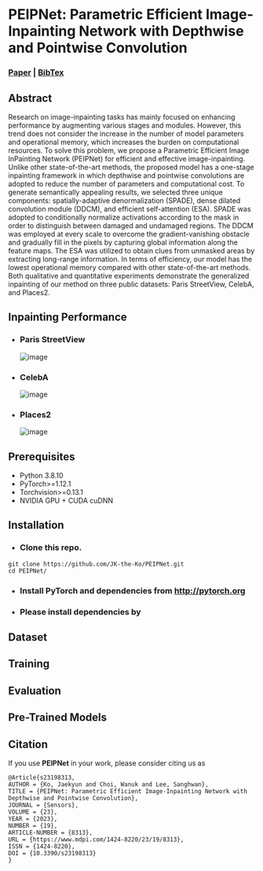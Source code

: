 # PEIPNet: Parametric Efficient Image-Inpainting Network with Depthwise and Pointwise Convolution
### [Paper](https://www.mdpi.com/1424-8220/23/19/8313) | [BibTex](#citation)
## Abstract
Research on image-inpainting tasks has mainly focused on enhancing performance by augmenting various stages and modules. However, this trend does not consider the increase in the number of model parameters and operational memory, which increases the burden on computational resources. To solve this problem, we propose a Parametric Efficient Image InPainting Network (PEIPNet) for efficient and effective image-inpainting. Unlike other state-of-the-art methods, the proposed model has a one-stage inpainting framework in which depthwise and pointwise convolutions are adopted to reduce the number of parameters and computational cost. To generate semantically appealing results, we selected three unique components: spatially-adaptive denormalization (SPADE), dense dilated convolution module (DDCM), and efficient self-attention (ESA). SPADE was adopted to conditionally normalize activations according to the mask in order to distinguish between damaged and undamaged regions. The DDCM was employed at every scale to overcome the gradient-vanishing obstacle and gradually fill in the pixels by capturing global information along the feature maps. The ESA was utilized to obtain clues from unmasked areas by extracting long-range information. In terms of efficiency, our model has the lowest operational memory compared with other state-of-the-art methods. Both qualitative and quantitative experiments demonstrate the generalized inpainting of our method on three public datasets: Paris StreetView, CelebA, and Places2.

## Inpainting Performance
- ### Paris StreetView
  ![image](https://github.com/JK-the-Ko/PEIPNet/assets/55126482/561c45e2-897d-417f-992d-5d78c5467ba7)
- ### CelebA
  ![image](https://github.com/JK-the-Ko/PEIPNet/assets/55126482/0a1a28f7-fffe-4676-b696-70b3ce221b0e)
- ### Places2
  ![image](https://github.com/JK-the-Ko/PEIPNet/assets/55126482/4313357b-bfa9-49ba-921f-bcb63be0204b)
  
## Prerequisites
- Python 3.8.10
- PyTorch>=1.12.1
- Torchvision>=0.13.1
- NVIDIA GPU + CUDA cuDNN

## Installation
- ### Clone this repo.
```
git clone https://github.com/JK-the-Ko/PEIPNet.git
cd PEIPNet/
```
- ### Install PyTorch and dependencies from http://pytorch.org
- ### Please install dependencies by

## Dataset

## Training

## Evaluation

## Pre-Trained Models

## Citation
If you use **PEIPNet** in your work, please consider citing us as

```
@Article{s23198313,
AUTHOR = {Ko, Jaekyun and Choi, Wanuk and Lee, Sanghwan},
TITLE = {PEIPNet: Parametric Efficient Image-Inpainting Network with Depthwise and Pointwise Convolution},
JOURNAL = {Sensors},
VOLUME = {23},
YEAR = {2023},
NUMBER = {19},
ARTICLE-NUMBER = {8313},
URL = {https://www.mdpi.com/1424-8220/23/19/8313},
ISSN = {1424-8220},
DOI = {10.3390/s23198313}
}
```
